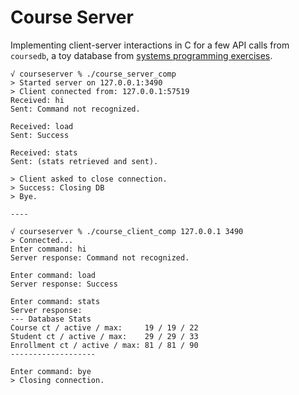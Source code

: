 # Course Server

Implementing client-server interactions in C for a few API calls from `coursedb`, a toy database from [systems programming exercises](https://www.inf.usi.ch/carzaniga/edu/sysprog17s/exercises.html).


```
√ courseserver % ./course_server_comp                                                  
> Started server on 127.0.0.1:3490
> Client connected from: 127.0.0.1:57519
Received: hi
Sent: Command not recognized.

Received: load
Sent: Success

Received: stats
Sent: (stats retrieved and sent).

> Client asked to close connection.
> Success: Closing DB
> Bye.

----

√ courseserver % ./course_client_comp 127.0.0.1 3490
> Connected...
Enter command: hi
Server response: Command not recognized.

Enter command: load
Server response: Success

Enter command: stats 
Server response: 
--- Database Stats
Course ct / active / max:     19 / 19 / 22
Student ct / active / max:    29 / 29 / 33
Enrollment ct / active / max: 81 / 81 / 90
-------------------

Enter command: bye
> Closing connection.
```

